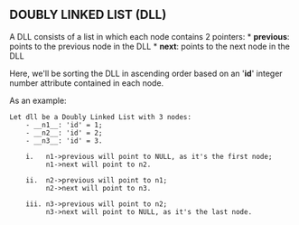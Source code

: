 ## DOUBLY LINKED LIST (DLL)

A DLL consists of a list in which each node contains 2 pointers:
	* __previous__: points to the previous node in the DLL
	* __next__: points to the next node in the DLL

Here, we'll be sorting the DLL in ascending order based on an '__id__' integer number attribute contained in each node. 

As an example:

	Let dll be a Doubly Linked List with 3 nodes:
		- __n1__: 'id' = 1;
		- __n2__: 'id' = 2;
		- __n3__: 'id' = 3.

		i.   n1->previous will point to NULL, as it's the first node;
			 n1->next will point to n2.

		ii.  n2->previous will point to n1;
		 	 n2->next will point to n3.

		iii. n3->previous will point to n2;
		 	 n3->next will point to NULL, as it's the last node.